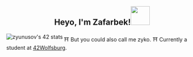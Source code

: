 <h2 align="center">Heyo, I'm Zafarbek!<img src='https://github.com/zyunusov/zyunusov/blob/main/dslr-funny.gif' width='50'></h2>  

<img align='left' src="https://badge42.vercel.app/api/v2/cl9cu4g4d00210hmjktef2xft/stats?cursusId=21&coalitionId=149" alt="zyunusov's 42 stats" />
⛩️ But you could also call me zyko.  
⛩️ Currently a student at <a href="https://42wolfsburg.de/">42Wolfsburg</a>.  
